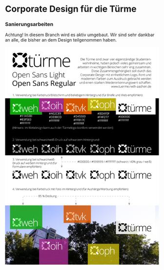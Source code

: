 # Corporate Design für die Türme
### Sanierungsarbeiten
Achtung! In diesem Branch wird es aktiv umgebaut. Wir sind sehr dankbar an alle, die bisher an dem Design teilgenommen haben.

![logo concept](logo/concept.png)
